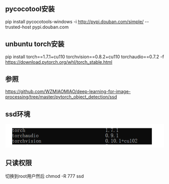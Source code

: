 ## pycocotool安装
pip install pycocotools-windows -i http://pypi.douban.com/simple/  --trusted-host pypi.douban.com
## unbuntu torch安装
pip install torch==1.7.1+cu110 torchvision==0.8.2+cu110 torchaudio==0.7.2 -f https://download.pytorch.org/whl/torch_stable.html
## 参照
https://github.com/WZMIAOMIAO/deep-learning-for-image-processing/tree/master/pytorch_object_detection/ssd
## ssd环境
![Alt text](image.png)
## 只读权限
切换到root用户然后
chmod -R 777 ssd